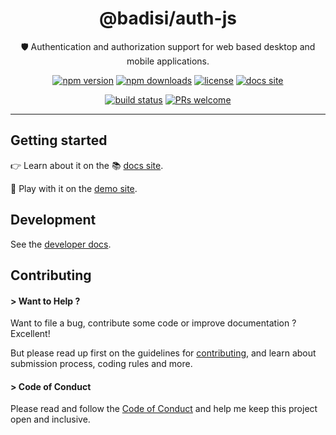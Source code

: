 <div align="center">

# @badisi/auth-js

🛡️ Authentication and authorization support for web based desktop and mobile applications.

[![npm version](https://img.shields.io/npm/v/@badisi/auth-js.svg?color=blue&logo=npm)][npm]
[![npm downloads](https://img.shields.io/npm/dw/@badisi/auth-js.svg?color=7986CB&logo=npm)][npm-dl]
[![license](https://img.shields.io/npm/l/@badisi/auth-js.svg?color=ff69b4)][license]
[![docs site](https://img.shields.io/badge/docs-site-blue)][docs-site]

[![build status](https://github.com/badisi/auth-js/actions/workflows/ci_tests.yml/badge.svg)][ci-tests]
[![PRs welcome](https://img.shields.io/badge/PRs-welcome-brightgreen.svg)][pullrequest]

</div>

<hr/>


## Getting started

👉 Learn about it on the 📚 [docs site][docs-site].

🎈 Play with it on the [demo site][demo-site].


## Development

See the [developer docs][developer].


## Contributing

#### > Want to Help ?

Want to file a bug, contribute some code or improve documentation ? Excellent!

But please read up first on the guidelines for [contributing][contributing], and learn about submission process, coding rules and more.

#### > Code of Conduct

Please read and follow the [Code of Conduct][codeofconduct] and help me keep this project open and inclusive.




[npm]: https://www.npmjs.com/package/@badisi/auth-js
[npm-dl]: https://npmcharts.com/compare/@badisi/auth-js?minimal=true
[ci-tests]: https://github.com/badisi/auth-js/actions/workflows/ci_tests.yml
[pullrequest]: https://github.com/badisi/auth-js/blob/main/CONTRIBUTING.md#-submitting-a-pull-request-pr
[license]: https://github.com/badisi/auth-js/blob/main/LICENSE
[developer]: https://github.com/badisi/auth-js/blob/main/DEVELOPER.md
[contributing]: https://github.com/badisi/auth-js/blob/main/CONTRIBUTING.md
[codeofconduct]: https://github.com/badisi/auth-js/blob/main/CODE_OF_CONDUCT.md
[docs-site]: https://badisi.github.io/auth-js/getting-started/vanilla-js
[demo-site]: https://badisi.github.io/auth-js/demo-app/auth-js
